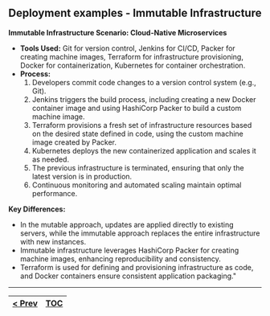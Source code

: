 ## Deployment examples - Immutable Infrastructure

**Immutable Infrastructure Scenario: Cloud-Native Microservices**

*   **Tools Used:** Git for version control, Jenkins for CI/CD, Packer for creating machine images, Terraform for infrastructure provisioning, Docker for containerization, Kubernetes for container orchestration.
*   **Process:**
    1.  Developers commit code changes to a version control system (e.g., Git).
    2.  Jenkins triggers the build process, including creating a new Docker container image and using HashiCorp Packer to build a custom machine image.
    3.  Terraform provisions a fresh set of infrastructure resources based on the desired state defined in code, using the custom machine image created by Packer.
    4.  Kubernetes deploys the new containerized application and scales it as needed.
    5.  The previous infrastructure is terminated, ensuring that only the latest version is in production.
    6.  Continuous monitoring and automated scaling maintain optimal performance.

**Key Differences:**

*   In the mutable approach, updates are applied directly to existing servers, while the immutable approach replaces the entire infrastructure with new instances.
*   Immutable infrastructure leverages HashiCorp Packer for creating machine images, enhancing reproducibility and consistency.
*   Terraform is used for defining and provisioning infrastructure as code, and Docker containers ensure consistent application packaging."

---
|[< Prev](s10.md)| [TOC](README.md) |
|----------------|---------------|
<!-- pagebreak -->
